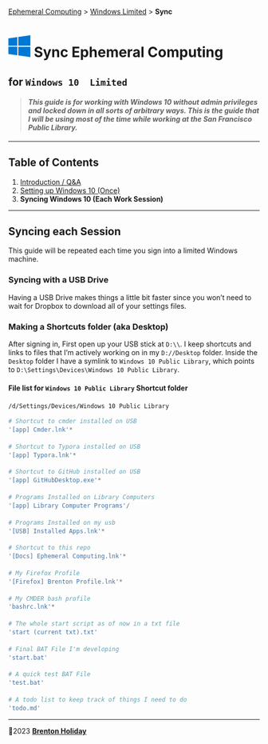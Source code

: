 [Ephemeral Computing](../../README.md) > [Windows Limited](../README.md) > **Sync**

# <img src="https://raw.githubusercontent.com/8rents/_/i/windows10-logoform.png" alt="Windows 11 Logo" style="zoom:50%;" />  Sync Ephemeral Computing

## for `Windows 10  Limited`

> #### *This guide is for working with Windows 10 without admin privileges and locked down in all sorts of arbitrary ways. This is the guide that I will be using most of the time while working at the San Francisco Public Library.*

---

## Table of Contents

1. [Introduction / Q&A](README.md)
2. [Setting up Windows 10 (Once)](setup.md)
3. **Syncing Windows 10 (Each Work Session)**

***

## Syncing each Session

This guide will be repeated each time you sign into a limited Windows machine. 

### Syncing with a USB Drive

Having a USB Drive makes things a little bit faster since you won’t need to wait for Dropbox to download all of your settings files.

### Making a Shortcuts folder (aka Desktop)

After signing in, First open up your USB stick at `D:\\`. I keep shortcuts and links to files that I’m actively working on in my `D://Desktop` folder. Inside the `Desktop` folder I have a symlink to `Windows 10 Public Library`, which points to `D:\Settings\Devices\Windows 10 Public Library`.

#### File list for `Windows 10 Public Library` Shortcut folder

`/d/Settings/Devices/Windows 10 Public Library`

```powershell
# Shortcut to cmder installed on USB
'[app] Cmder.lnk'*

# Shortcut to Typora installed on USB
'[app] Typora.lnk'*

# Shortcut to GitHub installed on USB
'[app] GitHubDesktop.exe'*

# Programs Installed on Library Computers
'[app] Library Computer Programs'/

# Programs Installed on my usb
'[USB] Installed Apps.lnk'*

# Shortcut to this repo
'[Docs] Ephemeral Computing.lnk'*

# My Firefox Profile
'[Firefox] Brenton Profile.lnk'*

# My CMDER bash profile
'bashrc.lnk'*

# The whole start script as of now in a txt file
'start (current txt).txt'                  

# Final BAT File I'm developing
'start.bat'

# A quick test BAT File
'test.bat' 

# A todo list to keep track of things I need to do
'todo.md'
```



---

🤍2023 **[Brenton Holiday](https://allmylinks.com/8rents)**